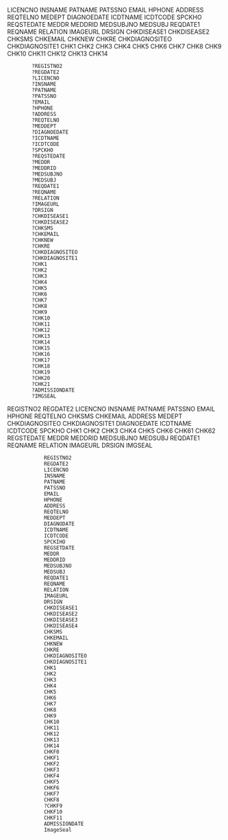 LICENCNO
INSNAME
PATNAME
PATSSNO
EMAIL
HPHONE
ADDRESS
REQTELNO
MEDEPT
DIAGNOEDATE
ICDTNAME
ICDTCODE
SPCKHO
REQSTEDATE
MEDDR
MEDDRID
MEDSUBJNO
MEDSUBJ
REQDATE1
REQNAME
RELATION
IMAGEURL
DRSIGN
CHKDISEASE1
CHKDISEASE2
CHKSMS
CHKEMAIL
CHKNEW
CHKRE
CHKDIAGNOSITEO
CHKDIAGNOSITE1
CHK1
CHK2
CHK3
CHK4
CHK5
CHK6
CHK7
CHK8
CHK9
CHK10
CHK11
CHK12
CHK13
CHK14





            ?REGISTNO2
            ?REGDATE2
            ?LICENCNO
            ?INSNAME
            ?PATNAME
            ?PATSSNO
            ?EMAIL
            ?HPHONE
            ?ADDRESS
            ?REQTELNO
            ?MEDDEPT
            ?DIAGNOEDATE
            ?ICDTNAME
            ?ICDTCODE
            ?SPCKHO
            ?REQSTEDATE
            ?MEDDR
            ?MEDDRID
            ?MEDSUBJNO
            ?MEDSUBJ
            ?REQDATE1
            ?REQNAME
            ?RELATION
            ?IMAGEURL
            ?DRSIGN
            ?CHKDISEASE1
            ?CHKDISEASE2
            ?CHKSMS
            ?CHKEMAIL
            ?CHKNEW
            ?CHKRE
            ?CHKDIAGNOSITEO
            ?CHKDIAGNOSITE1
            ?CHK1
            ?CHK2
            ?CHK3
            ?CHK4
            ?CHK5
            ?CHK6
            ?CHK7
            ?CHK8
            ?CHK9
            ?CHK10
            ?CHK11
            ?CHK12
            ?CHK13
            ?CHK14
            ?CHK15
            ?CHK16
            ?CHK17
            ?CHK18
            ?CHK19
            ?CHK20
            ?CHK21
            ?ADMISSIONDATE
            ?IMGSEAL
            
            
            




REGISTNO2
REGDATE2
LICENCNO
INSNAME
PATNAME
PATSSNO
EMAIL
HPHONE
REQTELNO
CHKSMS
CHKEMAIL
ADDRESS
MEDEPT
CHKDIAGNOSITEO
CHKDIAGNOSITE1
DIAGNOEDATE
ICDTNAME
ICDTCODE
SPCKHO
CHK1
CHK2
CHK3
CHK4
CHK5
CHK6
CHK61
CHK62
REGSTEDATE
MEDDR
MEDDRID
MEDSUBJNO
MEDSUBJ
REQDATE1
REQNAME
RELATION
IMAGEURL
DRSIGN
IMGSEAL










                REGISTNO2
                REGDATE2
                LICENCNO
                INSNAME
                PATNAME
                PATSSNO
                EMAIL
                HPHONE
                ADDRESS
                REQTELNO
                MEDDEPT
                DIAGNODATE
                ICDTNAME
                ICDTCODE
                SPCKIHO
                REGSETDATE
                MEDDR
                MEDDRID
                MEDSUBJNO
                MEDSUBJ
                REQDATE1
                REQNAME
                RELATION
                IMAGEURL
                DRSIGN
                CHKDISEASE1
                CHKDISEASE2
                CHKDISEASE3
                CHKDISEASE4
                CHKSMS
                CHKEMAIL
                CHKNEW
                CHKRE
                CHKDIAGNOSITEO
                CHKDIAGNOSITE1
                CHK1
                CHK2
                CHK3
                CHK4
                CHK5
                CHK6
                CHK7
                CHK8
                CHK9
                CHK10
                CHK11
                CHK12
                CHK13
                CHK14
                CHKF0
                CHKF1
                CHKF2
                CHKF3
                CHKF4
                CHKF5
                CHKF6
                CHKF7
                CHKF8
                ?CHKF9
                CHKF10
                CHKF11
                ADMISSIONDATE
                ImageSeal
